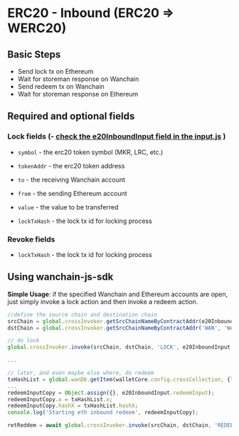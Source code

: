 # ERC20 - Inbound (ERC20 ⇒  WERC20)

## Basic Steps

- Send lock tx on Ethereum
- Wait for storeman response on Wanchain
- Send redeem tx on Wanchain
- Wait for storeman response on Ethereum

## Required and optional fields

### Lock fields (- [check the e20InboundInput field in the input.js](../examples/conf/input.js) )

- `symbol` - the erc20 token symbol (MKR, LRC, etc.)
- `tokenAddr` - the erc20 token address

- `to` - the receiving Wanchain account
- `from` - the sending Ethereum account
- `value` - the value to be transferred

- `lockTxHash` - the lock tx id for locking process

### Revoke fields

- `lockTxHash` - the lock tx id for locking process

## Using wanchain-js-sdk

__Simple Usage__: if the specified Wanchain and Ethereum accounts are open,
just simply invoke a lock action and then invoke a redeem action.

```javascript
//define the source chain and destination chain
srcChain = global.crossInvoker.getSrcChainNameByContractAddr(e20InboundInput.tokenAddr, 'ETH'); //note this tokenAddr
dstChain = global.crossInvoker.getSrcChainNameByContractAddr('WAN', 'WAN');

// do lock
global.crossInvoker.invoke(srcChain, dstChain, 'LOCK', e20InboundInput.lockInput);

...

// later, and even maybe else where, do redeem
txHashList = global.wanDb.getItem(walletCore.config.crossCollection, {lockTxHash: lockTxHash});
...
redeemInputCopy = Object.assign({}, e20InboundInput.redeemInput);
redeemInputCopy.x = txHashList.x;
redeemInputCopy.hashX = txHashList.hashX;
console.log('Starting eth inbound redeem', redeemInputCopy);

retReddem = await global.crossInvoker.invoke(srcChain, dstChain, 'REDEEM', redeemInputCopy)

```
